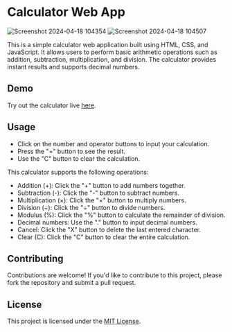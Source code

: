 # Calculator Web App
![Screenshot 2024-04-18 104354](https://github.com/dev-kant-kumar/Calculator/assets/101362859/01bf635e-05a2-4e5a-8a45-80aca8de95bb)
![Screenshot 2024-04-18 104507](https://github.com/dev-kant-kumar/Calculator/assets/101362859/9e54a7fd-d95d-4b2b-8a44-366e660829e1)

This is a simple calculator web application built using HTML, CSS, and JavaScript. It allows users to perform basic arithmetic operations such as addition, subtraction, multiplication, and division. The calculator provides instant results and supports decimal numbers.

## Demo

Try out the calculator live [here](https://dev-kant-kumar.github.io/Calculator/).

## Usage

- Click on the number and operator buttons to input your calculation.
- Press the "=" button to see the result.
- Use the "C" button to clear the calculation.

This calculator supports the following operations:

- Addition (+): Click the "+" button to add numbers together.
- Subtraction (-): Click the "-" button to subtract numbers.
- Multiplication (×): Click the "×" button to multiply numbers.
- Division (÷): Click the "÷" button to divide numbers.
- Modulus (%): Click the "%" button to calculate the remainder of division.
- Decimal numbers: Use the "." button to input decimal numbers.
- Cancel: Click the "X" button to delete the last entered character.
- Clear (C): Click the "C" button to clear the entire calculation.

## Contributing

Contributions are welcome! If you'd like to contribute to this project, please fork the repository and submit a pull request.

## License

This project is licensed under the [MIT License](LICENSE).
